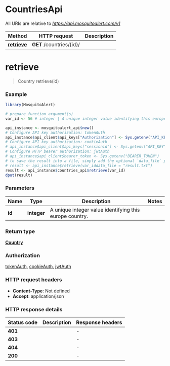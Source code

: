 # CountriesApi

All URIs are relative to *https://api.mosquitoalert.com/v1*

Method | HTTP request | Description
------------- | ------------- | -------------
[**retrieve**](CountriesApi.md#retrieve) | **GET** /countries/{id}/ | 


# **retrieve**
> Country retrieve(id)



### Example
```R
library(MosquitoAlert)

# prepare function argument(s)
var_id <- 56 # integer | A unique integer value identifying this europe country.

api_instance <- mosquitoalert_api$new()
# Configure API key authorization: tokenAuth
api_instance$api_client$api_keys["Authorization"] <- Sys.getenv("API_KEY")
# Configure API key authorization: cookieAuth
# api_instance$api_client$api_keys["sessionid"] <- Sys.getenv("API_KEY")
# Configure HTTP bearer authorization: jwtAuth
# api_instance$api_client$bearer_token <- Sys.getenv("BEARER_TOKEN")
# to save the result into a file, simply add the optional `data_file` parameter, e.g.
# result <- api_instance$retrieve(var_iddata_file = "result.txt")
result <- api_instance$countries_api$retrieve(var_id)
dput(result)
```

### Parameters

Name | Type | Description  | Notes
------------- | ------------- | ------------- | -------------
 **id** | **integer**| A unique integer value identifying this europe country. | 

### Return type

[**Country**](Country.md)

### Authorization

[tokenAuth](../README.md#tokenAuth), [cookieAuth](../README.md#cookieAuth), [jwtAuth](../README.md#jwtAuth)

### HTTP request headers

 - **Content-Type**: Not defined
 - **Accept**: application/json

### HTTP response details
| Status code | Description | Response headers |
|-------------|-------------|------------------|
| **401** |  |  -  |
| **403** |  |  -  |
| **404** |  |  -  |
| **200** |  |  -  |

